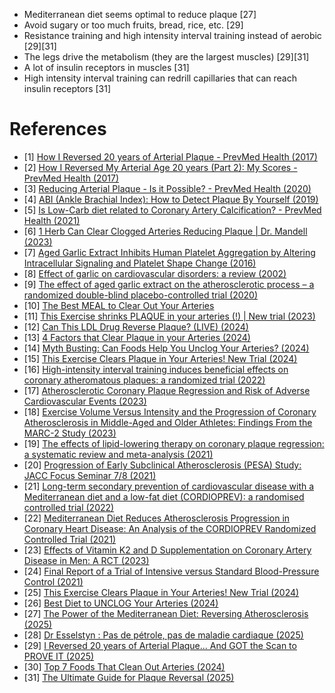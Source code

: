 - Mediterranean diet seems optimal to reduce plaque [27]
- Avoid sugary or too much fruits, bread, rice, etc. [29]
- Resistance training and high intensity interval training instead of aerobic [29][31]
- The legs drive the metabolism (they are the largest muscles) [29][31]
- A lot of insulin receptors in muscles [31]
- High intensity interval training can redrill capillaries that can reach insulin receptors [31]

# References
- [1] [How I Reversed 20 years of Arterial Plaque - PrevMed Health (2017)](https://youtu.be/QOWF0KTNu2g)
- [2] [How I Reversed My Arterial Age 20 years (Part 2): My Scores - PrevMed Health (2017)](https://www.youtube.com/watch?v=XW8Ax97XT_A)
- [3] [Reducing Arterial Plaque - Is it Possible? - PrevMed Health (2020)](https://www.youtube.com/watch?v=nw6SK652rY4)
- [4] [ABI (Ankle Brachial Index): How to Detect Plaque By Yourself (2019)](https://www.youtube.com/watch?v=QcK_-rtu9Ww)
- [5] [Is Low-Carb diet related to Coronary Artery Calcification? - PrevMed Health (2021)](https://www.youtube.com/watch?v=lCuxF2MRgwc)
- [6] [1 Herb Can Clear Clogged Arteries Reducing Plaque | Dr. Mandell (2023)](https://www.youtube.com/watch?v=3GdBYE7rBj0)
- [7] [Aged Garlic Extract Inhibits Human Platelet Aggregation by Altering Intracellular Signaling and Platelet Shape Change (2016)](https://pubmed.ncbi.nlm.nih.gov/26764324/#affiliation-1)
- [8] [Effect of garlic on cardiovascular disorders: a review (2002)](https://www.ncbi.nlm.nih.gov/pmc/articles/PMC139960/)
- [9] [The effect of aged garlic extract on the atherosclerotic process – a randomized double-blind placebo-controlled trial (2020)](https://www.ncbi.nlm.nih.gov/pmc/articles/PMC7191741/)
- [10] [The Best MEAL to Clear Out Your Arteries](https://www.youtube.com/watch?v=lk4jofz5PC0)
- [11] [This Exercise shrinks PLAQUE in your arteries (!) | New trial (2023)](https://www.youtube.com/watch?v=ucCIS0DxXOg)
- [12] [Can This LDL Drug Reverse Plaque? (LIVE) (2024)](https://www.youtube.com/watch?v=HPPYFx3JSgg)
- [13] [4 Factors that Clear Plaque in your Arteries (2024)](https://www.youtube.com/watch?v=XDPgJcVXeNc)
- [14] [Myth Busting: Can Foods Help You Unclog Your Arteries? (2024)](https://drstanfield.com/blogs/articles/foods-help-unclog-arteries)
- [15] [This Exercise Clears Plaque in Your Arteries! New Trial (2024)](https://www.youtube.com/watch?v=LLAOc5OIBQ4)
- [16] [High-intensity interval training induces beneficial effects on coronary atheromatous plaques: a randomized trial (2022)](https://academic.oup.com/eurjpc/article/30/5/384/6958432?login=false)
- [17] [Atherosclerotic Coronary Plaque Regression and Risk of Adverse Cardiovascular Events (2023)](https://jamanetwork.com/journals/jamacardiology/fullarticle/2809089)
- [18] [Exercise Volume Versus Intensity and the Progression of Coronary Atherosclerosis in Middle-Aged and Older Athletes: Findings From the MARC-2 Study (2023)](https://www.ahajournals.org/doi/full/10.1161/CIRCULATIONAHA.122.061173)
- [19] [The effects of lipid-lowering therapy on coronary plaque regression: a systematic review and meta-analysis (2021)](https://www.nature.com/articles/s41598-021-87528-w)
- [20] [Progression of Early Subclinical Atherosclerosis (PESA) Study: JACC Focus Seminar 7/8 (2021)](https://www.sciencedirect.com/science/article/pii/S0735109721051159)
- [21] [Long-term secondary prevention of cardiovascular disease with a Mediterranean diet and a low-fat diet (CORDIOPREV): a randomised controlled trial (2022)](https://pubmed.ncbi.nlm.nih.gov/35525255/)
- [22] [Mediterranean Diet Reduces Atherosclerosis Progression in Coronary Heart Disease: An Analysis of the CORDIOPREV Randomized Controlled Trial (2021)](https://www.ahajournals.org/doi/10.1161/STROKEAHA.120.033214)
- [23] [Effects of Vitamin K2 and D Supplementation on Coronary Artery Disease in Men: A RCT (2023)](https://www.jacc.org/doi/10.1016/j.jacadv.2023.100643)
- [24] [Final Report of a Trial of Intensive versus Standard Blood-Pressure Control (2021)](https://www.nejm.org/doi/full/10.1056/NEJMoa1901281)
- [25] [This Exercise Clears Plaque in Your Arteries! New Trial (2024)](https://www.youtube.com/watch?v=LLAOc5OIBQ4)
- [26] [Best Diet to UNCLOG Your Arteries (2024)](https://www.youtube.com/watch?v=h3V3AnVf_w8)
- [27] [The Power of the Mediterranean Diet: Reversing Atherosclerosis (2025)](https://www.youtube.com/watch?v=NUN662XH0kg)
- [28] [Dr Esselstyn : Pas de pétrole, pas de maladie cardiaque (2025)](https://www.youtube.com/watch?v=DubbPEfdF5k)
- [29] [I Reversed 20 years of Arterial Plaque... And GOT the Scan to PROVE IT
 (2025)](https://www.youtube.com/watch?v=9ggQX5xj9jE)
- [30] [Top 7 Foods That Clean Out Arteries (2024)](https://www.youtube.com/watch?v=WYK-NOPbtfA)
- [31] [The Ultimate Guide for Plaque Reversal (2025)](https://www.youtube.com/watch?v=evAkd-6ytUQ)